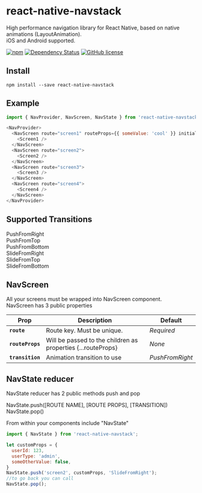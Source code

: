 # react-native-navstack
High performance navigation library for React Native, based on native animations (LayoutAnimation).  
iOS and Android supported.  
  
[![npm](https://img.shields.io/npm/v/react-native-navstack.svg)](https://www.npmjs.com/package/react-native-navstack)
[![Dependency Status](https://david-dm.org/arsenghazaryan/react-native-navstack.svg)](https://david-dm.org/arsenghazaryan/react-native-navstack.svg)
[![GitHub license](https://img.shields.io/badge/license-MIT-blue.svg)](https://raw.githubusercontent.com/react-native-material-design/react-native-material-design/master/LICENSE)


## Install
```shell
npm install --save react-native-navstack
```

## Example
```js
import { NavProvider, NavScreen, NavState } from 'react-native-navstack';

<NavProvider>
  <NavScreen route="screen1" routeProps={{ someValue: 'cool' }} initial={true}>
    <Screen1 />
  </NavScreen>
  <NavScreen route="screen2">
    <Screen2 />
  </NavScreen>
  <NavScreen route="screen3">
    <Screen3 />
  </NavScreen>
  <NavScreen route="screen4">
    <Screen4 />
  </NavScreen>
</NavProvider>
```
## Supported Transitions
PushFromRight  
PushFromTop  
PushFromBottom  
SlideFromRight  
SlideFromTop  
SlideFromBottom  

## NavScreen
All your screens must be wrapped into NavScreen component.  
NavScreen has 3 public properties  
   
   
| Prop | Description | Default |
| --- | --- | --- |
| **`route`** | Route key. Must be unique.  | *Required* | 
| **`routeProps`** | Will be passed to the children as properties {...routeProps}| *None* | 
| **`transition`** | Animation transition to use | *PushFromRight* | 


## NavState reducer
NavState reducer has 2 public methods push and pop  
  
NavState.push([ROUTE NAME], [ROUTE PROPS], [TRANSITION])  
NavState.pop()  
  
From within your components include "NavState"
```js
import { NavState } from 'react-native-navstack';

let customProps = {
  userId: 123,
  userType: 'admin',
  someOtherValue: false,
}
NavState.push('screen2', customProps, 'SlideFromRight');
//to go back you can call
NavState.pop();
```